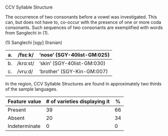 CCV Syllable Structure

The occurrence of two consonants before a vowel was investigated. This
can, but does not have to, co-occur with the presence of one or more
coda consonants. Such sequences of two consonants are exemplified with
words from Sanglechi in (1).

(1) <span id="_Ref12343426" class="anchor"></span>Sanglechi
    \[sgy\] (Iranian)

| a.  | /fsɛːk/  | ‘nose’ (SGY-40list-GM:025) |
|-----|----------|----------------------------|
| b.  | /krɑːst/ | ‘skin’ (SGY-40list-GM:030) |
| c.  | /vruːd/  | ‘brother’ (SGY-Kin-GM:007) |

In the region, CCV Syllable Structures are found in approximately two
thirds of the sample languages.

| Feature value | \# of varieties displaying it | %   |
|---------------|-------------------------------|-----|
| Present       | 39                            | 66  |
| Absent        | 20                            | 34  |
| Indeterminate | 0                             | 0   |



